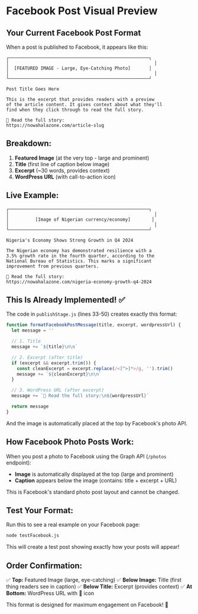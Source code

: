 # Facebook Post Visual Preview

## Your Current Facebook Post Format

When a post is published to Facebook, it appears like this:

```
┌─────────────────────────────────────────────────────┐
│                                                       │
│  [FEATURED IMAGE - Large, Eye-Catching Photo]       │
│                                                       │
└─────────────────────────────────────────────────────┘

Post Title Goes Here

This is the excerpt that provides readers with a preview
of the article content. It gives context about what they'll
find when they click through to read the full story.

📖 Read the full story:
https://nowahalazone.com/article-slug
```

## Breakdown:

1. **Featured Image** (at the very top - large and prominent)
2. **Title** (first line of caption below image)
3. **Excerpt** (~30 words, provides context)
4. **WordPress URL** (with call-to-action icon)

## Live Example:

```
┌─────────────────────────────────────────────────────┐
│                                                       │
│          [Image of Nigerian currency/economy]        │
│                                                       │
└─────────────────────────────────────────────────────┘

Nigeria's Economy Shows Strong Growth in Q4 2024

The Nigerian economy has demonstrated resilience with a
3.5% growth rate in the fourth quarter, according to the
National Bureau of Statistics. This marks a significant
improvement from previous quarters.

📖 Read the full story:
https://nowahalazone.com/nigeria-economy-growth-q4-2024
```

## This Is Already Implemented! ✅

The code in `publishStage.js` (lines 33-50) creates exactly this format:

```javascript
function formatFacebookPostMessage(title, excerpt, wordpressUrl) {
  let message = ''

  // 1. Title
  message += `${title}\n\n`

  // 2. Excerpt (after title)
  if (excerpt && excerpt.trim()) {
    const cleanExcerpt = excerpt.replace(/<[^>]*>/g, '').trim()
    message += `${cleanExcerpt}\n\n`
  }

  // 3. WordPress URL (after excerpt)
  message += `📖 Read the full story:\n${wordpressUrl}`

  return message
}
```

And the image is automatically placed at the top by Facebook's photo API.

## How Facebook Photo Posts Work:

When you post a photo to Facebook using the Graph API (`/photos` endpoint):
- **Image** is automatically displayed at the top (large and prominent)
- **Caption** appears below the image (contains: title + excerpt + URL)

This is Facebook's standard photo post layout and cannot be changed.

## Test Your Format:

Run this to see a real example on your Facebook page:

```bash
node testFacebook.js
```

This will create a test post showing exactly how your posts will appear!

## Order Confirmation:

✅ **Top:** Featured Image (large, eye-catching)
✅ **Below Image:** Title (first thing readers see in caption)
✅ **Below Title:** Excerpt (provides context)
✅ **At Bottom:** WordPress URL with 📖 icon

This format is designed for maximum engagement on Facebook! 🎯

